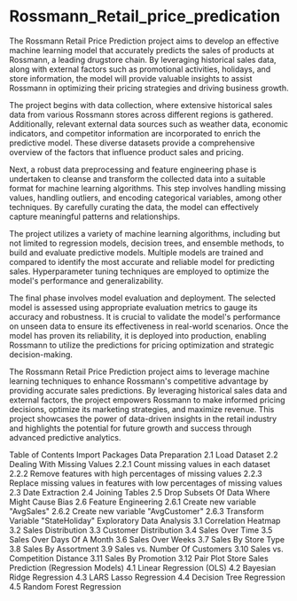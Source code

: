# Rossmann_Retail_price_predication

The Rossmann Retail Price Prediction project aims to develop an effective machine learning model that accurately predicts the sales of products at Rossmann, a leading drugstore chain. By leveraging historical sales data, along with external factors such as promotional activities, holidays, and store information, the model will provide valuable insights to assist Rossmann in optimizing their pricing strategies and driving business growth.

The project begins with data collection, where extensive historical sales data from various Rossmann stores across different regions is gathered. Additionally, relevant external data sources such as weather data, economic indicators, and competitor information are incorporated to enrich the predictive model. These diverse datasets provide a comprehensive overview of the factors that influence product sales and pricing.

Next, a robust data preprocessing and feature engineering phase is undertaken to cleanse and transform the collected data into a suitable format for machine learning algorithms. This step involves handling missing values, handling outliers, and encoding categorical variables, among other techniques. By carefully curating the data, the model can effectively capture meaningful patterns and relationships.

The project utilizes a variety of machine learning algorithms, including but not limited to regression models, decision trees, and ensemble methods, to build and evaluate predictive models. Multiple models are trained and compared to identify the most accurate and reliable model for predicting sales. Hyperparameter tuning techniques are employed to optimize the model's performance and generalizability.

The final phase involves model evaluation and deployment. The selected model is assessed using appropriate evaluation metrics to gauge its accuracy and robustness. It is crucial to validate the model's performance on unseen data to ensure its effectiveness in real-world scenarios. Once the model has proven its reliability, it is deployed into production, enabling Rossmann to utilize the predictions for pricing optimization and strategic decision-making.

The Rossmann Retail Price Prediction project aims to leverage machine learning techniques to enhance Rossmann's competitive advantage by providing accurate sales predictions. By leveraging historical sales data and external factors, the project empowers Rossmann to make informed pricing decisions, optimize its marketing strategies, and maximize revenue. This project showcases the power of data-driven insights in the retail industry and highlights the potential for future growth and success through advanced predictive analytics.


Table of Contents
Import Packages
Data Preparation
2.1 Load Dataset
2.2 Dealing With Missing Values
2.2.1 Count missing values in each dataset
2.2.2 Remove features with high percentages of missing values
2.2.3 Replace missing values in features with low percentages of missing values
2.3 Date Extraction
2.4 Joining Tables
2.5 Drop Subsets Of Data Where Might Cause Bias
2.6 Feature Engineering
2.6.1 Create new variable "AvgSales"
2.6.2 Create new variable "AvgCustomer"
2.6.3 Transform Variable "StateHoliday"
Exploratory Data Analysis
3.1 Correlation Heatmap
3.2 Sales Distribution
3.3 Customer Distribution
3.4 Sales Over Time
3.5 Sales Over Days Of A Month
3.6 Sales Over Weeks
3.7 Sales By Store Type
3.8 Sales By Assortment
3.9 Sales vs. Number Of Customers
3.10 Sales vs. Competition Distance
3.11 Sales By Promotion
3.12 Pair Plot
Store Sales Prediction (Regression Models)
4.1 Linear Regression (OLS)
4.2 Bayesian Ridge Regression
4.3 LARS Lasso Regression
4.4 Decision Tree Regression
4.5 Random Forest Regression
